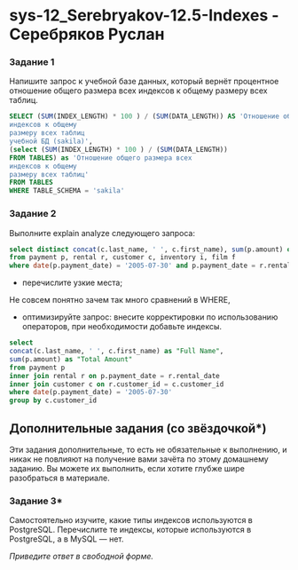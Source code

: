 # sys-12_Serebryakov-12.5-Indexes - Серебряков Руслан



### Задание 1

Напишите запрос к учебной базе данных, который вернёт процентное отношение общего размера всех индексов к общему размеру всех таблиц.

```sql
SELECT (SUM(INDEX_LENGTH) * 100 ) / (SUM(DATA_LENGTH)) AS 'Отношение общего размера всех
индексов к общему
размеру всех таблиц
учебной БД (sakila)',
(select (SUM(INDEX_LENGTH) * 100 ) / (SUM(DATA_LENGTH))
FROM TABLES) as 'Отношение общего размера всех
индексов к общему
размеру всех таблиц'
FROM TABLES
WHERE TABLE_SCHEMA = 'sakila'
```

### Задание 2

Выполните explain analyze следующего запроса:
```sql
select distinct concat(c.last_name, ' ', c.first_name), sum(p.amount) over (partition by c.customer_id, f.title)
from payment p, rental r, customer c, inventory i, film f
where date(p.payment_date) = '2005-07-30' and p.payment_date = r.rental_date and r.customer_id = c.customer_id and i.inventory_id = r.inventory_id
```
- перечислите узкие места;

Не совсем понятно зачем так много сравнений в WHERE, 

- оптимизируйте запрос: внесите корректировки по использованию операторов, при необходимости добавьте индексы.

```sql
select 
concat(c.last_name, ' ', c.first_name) as "Full Name", 
sum(p.amount) as "Total Amount"
from payment p 
inner join rental r on p.payment_date = r.rental_date
inner join customer c on r.customer_id = c.customer_id 
where date(p.payment_date) = '2005-07-30'
group by c.customer_id
```


## Дополнительные задания (со звёздочкой*)
Эти задания дополнительные, то есть не обязательные к выполнению, и никак не повлияют на получение вами зачёта по этому домашнему заданию. Вы можете их выполнить, если хотите глубже шире разобраться в материале.

### Задание 3*

Самостоятельно изучите, какие типы индексов используются в PostgreSQL. Перечислите те индексы, которые используются в PostgreSQL, а в MySQL — нет.

*Приведите ответ в свободной форме.*

